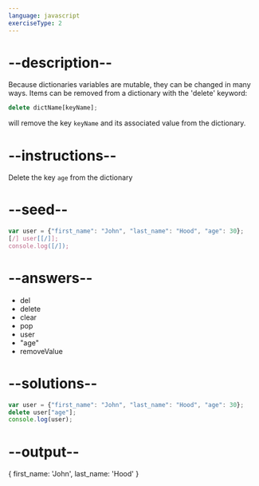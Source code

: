 ```yaml
---
language: javascript
exerciseType: 2
---
```


# --description--

Because dictionaries variables are mutable, they can be changed in many ways.
Items can be removed from a dictionary with the 'delete' keyword:
```javascript
delete dictName[keyName];
```
will remove the key `keyName` and its associated value from the dictionary.

# --instructions--

Delete the key `age` from the dictionary

# --seed--

```javascript
var user = {"first_name": "John", "last_name": "Hood", "age": 30};
[/] user[[/]];
console.log([/]);
```

# --answers--

- del 
- delete
- clear
- pop
- user
- "age"
- removeValue

# --solutions--

```javascript
var user = {"first_name": "John", "last_name": "Hood", "age": 30};
delete user["age"];
console.log(user);
```

# --output--

{ first_name: 'John', last_name: 'Hood' }
